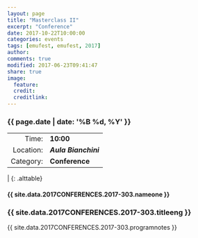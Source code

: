 ```yaml
---
layout: page
title: "Masterclass II"
excerpt: "Conference"
date: 2017-10-22T10:00:00
categories: events
tags: [emufest, emufest, 2017]
author:
comments: true
modified: 2017-06-23T09:41:47
share: true
image:
  feature:
  credit:
  creditlink:
---
```


### {{ page.date | date: '%B %d, %Y' }}

|  |  |
|------------:|:------------|
| Time: | **10:00** |
| Location: | ***Aula Bianchini*** |
| Category: | **Conference** |
|
{: .alttable}

#### {{ site.data.2017CONFERENCES.2017-303.nameone }}

### {{ site.data.2017CONFERENCES.2017-303.titleeng }}

{{ site.data.2017CONFERENCES.2017-303.programnotes }}
